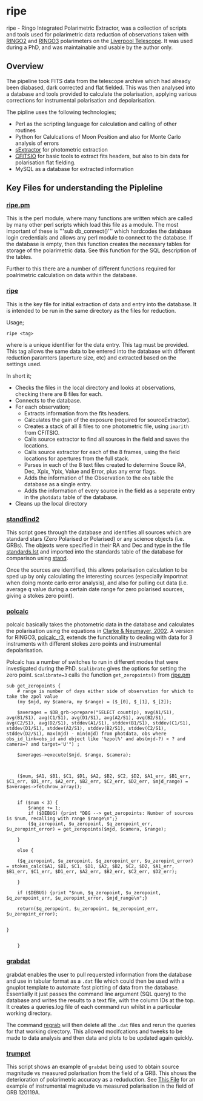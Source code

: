 # ripe

ripe - Ringo Integrated Polarimetric Extractor, was a collection of scripts and tools used for polarimetric data reduction of observations taken with [RINGO2](https://telescope.livjm.ac.uk/TelInst/Inst/RINGO2/) and [RINGO3](https://telescope.livjm.ac.uk/TelInst/Inst/RINGO3/) polarimeters on the [Liverpool Telescope](https://telescope.livjm.ac.uk/). It was used during a PhD, and was maintainable and usable by the author only.

## Overview

The pipeline took FITS data from the telescope archive which had already been diabased, dark corrected and flat fielded. This was then analysed into a database and tools provided to calculate the polarisation, applying various corrections for instrumental polarisation and depolarisation.

The pipline uses the following technologies;
* Perl as the scripting language for calculation and calling of other routines
* Python for Calulcations of Moon Position and also for Monte Carlo analysis of errors
* [sExtractor](https://www.astromatic.net/software/sextractor) for photometric extraction
* [CFITSIO](https://heasarc.gsfc.nasa.gov/fitsio/) for basic tools to extract fits headers, but also to bin data for polarisation flat fielding.
* MySQL as a database for extracted information


## Key Files for understanding the Pipleline

### [ripe.pm](https://github.com/blancmatter/ripe/blob/master/lib/ripe.pm)
This is the perl module, where many functions are written which are called by many other perl scripts which load this file as a module. The most important of these is '''sub db_connect()''' which hardcodes the database login credentials and allows any perl module to connect to the database. If the database is empty, then this function creates the necessary tables for storage of the polarimetric data. See this function for the SQL description of the tables.

Further to this there are a number of different functions required for poalrimetric calculation on data within the database.

### [ripe](bin/ripe)
This is the key file for initial extraction of data and entry into the database. It is intended to be run in the same directory as the files for reduction.

Usage;
```
ripe <tag>
```
where <tag> is a unique identifier for the data entry. This tag must be provided. This tag allows the same data to be entered into the database with different reduction paramters (aperture size, etc) and extracted based on the settings used.

In short it;
* Checks the files in the local directory and looks at observations, checking there are 8 files for each.
* Connects to the database.
* For each observation;
  * Extracts information from the fits headers.
  * Calculates the gain of the exposure (required for sourceExtractor).
  * Creates a stack of all 8 files to one photometric file, using `imarith` from CFITSIO.
  * Calls source extractor to find all sources in the field and saves the locations.
  * Calls source extractor for each of the 8 frames, using the field locations for apertures from the full stack.
  * Parses in each of the 8 text files created to determine Souce RA, Dec, Xpix, Ypix, Value and Error, plus any error flags.
  * Adds the information of the Observation to the `obs` table the database as a single entry.
  * Adds the information of every source in the field as a seperate entry in the `photdata` table of the database.
* Cleans up the local directory

### [standfind2](bin/standfind2)

This script goes through the database and identifies all sources which are standard stars (Zero Polarised or Polarised) or any science objects (i.e. GRBs). The objexts were specified in their RA and Dec and type in the file [standards.lst](config/standards/standards.lst) and imported into the standards table of the database for comparison using [stand](bin/stand).

Once the sources are identified, this allows polarisation calculation to be sped up by only calculating the interesting sources (especially importnat when doing monte carlo error analysis), and also for pulling out data (i.e. average q value during a certain date range for zero polarised sources, giving a stokes zero point).

### [polcalc](bin/polcalc)

polcalc basically takes the photometric data in the database and calculates the polarisation using the equations in [Clarke & Neumayer, 2002](https://core.ac.uk/download/pdf/1414641.pdf). A version for RINGO3, [polcalc_r3](bin/polcalc_r3), extends the functionality to dealing with data for 3 instruments with different stokes zero points and instrumental depolarisation.

Polcalc has a number of switches to run in different modes that were investigated during the PhD. `$calibrate` gives the options for setting the zero point. `$calibrate=3` calls the function `get_zeropoints()` from [ripe.pm](lib/ripe.pm)

```
sub get_zeropoints {
	# range is number of days either side of observation for which to take the zpol value
	(my $mjd, my $camera, my $range) = ($_[0], $_[1], $_[2]);

	$averages = $DB_grb->prepare("SELECT count(p), avg(A1/S1), avg(B1/S1), avg(C1/S1), avg(D1/S1), avg(A2/S1), avg(B2/S1), avg(C2/S1), avg(D2/S1), stddev(A1/S1), stddev(B1/S1), stddev(C1/S1), stddev(D1/S1), stddev(A2/S1), stddev(B2/S1), stddev(C2/S1), stddev(D2/S1), max(mjd) - min(mjd) from photdata, obs where obs_id_link=obs_id and object like '%zpol%' and abs(mjd-?) < ? and camera=? and target='U'") ;

	$averages->execute($mjd, $range, $camera);



	($num, $A1, $B1, $C1, $D1, $A2, $B2, $C2, $D2, $A1_err, $B1_err, $C1_err, $D1_err, $A2_err, $B2_err, $C2_err, $D2_err, $mjd_range) = $averages->fetchrow_array();


	if ($num < 3) {
		$range += 1;
		if ($DEBUG) {print "DBG --> get_zeropoints: Number of sources is $num, recalling with range $range\n";}
		($q_zeropoint, $u_zeropoint, $q_zeropoint_err, $u_zeropint_error) = get_zeropoints($mjd, $camera, $range);

	}

	else {

	($q_zeropoint, $u_zeropoint, $q_zeropoint_err, $u_zeropint_error) = stokes_calc($A1, $B1, $C1, $D1, $A2, $B2, $C2, $D2, $A1_err, $B1_err, $C1_err, $D1_err, $A2_err, $B2_err, $C2_err, $D2_err);

	}

	if ($DEBUG) {print "$num, $q_zeropoint, $u_zeropoint, $q_zeropoint_err, $u_zeropint_error, $mjd_range\n";}

	return($q_zeropoint, $u_zeropoint, $q_zeropoint_err, $u_zeropint_error);


}


	}
```

### [grabdat](bin/grabdat)

grabdat enables the user to pull requersted information from the database and use in tabular format as a `.dat` file which could then be used with a gnuplot template to automate fast plotting of data from the database. Essentially it just passes the command line argument (SQL query) to the database and writes the results to a text file, with the column IDs at the top. It creates a queries.log file of each command run whilst in a particular working directory.

The command [regrab](bin/regrab) will then delete all the `.dat` files and rerun the queries for that working directory. This allowed modifcations and tweeks to be made to data analysis and then data and plots to be updated again quickly.

### [trumpet](bin/trumpet)

This script shows an example of `grabdat` being used to obtain source magnitude vs measured polarisation from the field of a GRB. This shows the deterioration of polarimetric accuracy as a reduduction. See [This File](120119A.pdf) for an example of instrumental magnitude vs measured polarisation in the field of GRB 120119A.
